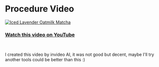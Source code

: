 
# Procedure Video



[![Iced Lavender Oatmilk Matcha](https://lifestyleofafoodie.com/wp-content/uploads/2024/03/Starbucks-oamilk-matcha-Lavender-Cream-recipe-6-480x270.jpg)](https://www.youtube.com/watch?v=TIWlRAHLQ9M&ab_channel=Th%C3%A1iNguy%E1%BB%85nQu%E1%BB%91c)

### [Watch this video on YouTube](https://www.youtube.com/watch?v=TIWlRAHLQ9M&ab_channel=Th%C3%A1iNguy%E1%BB%85nQu%E1%BB%91c)


<br>

I created this video by invideo AI, it was not good but decent, maybe I'll try another tools could be better than this :)
